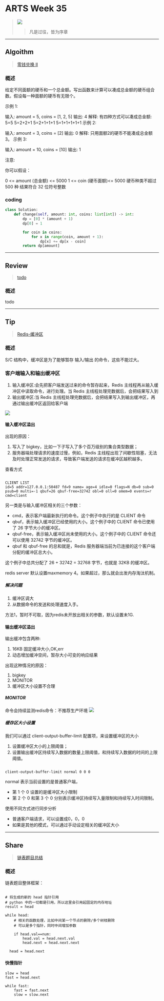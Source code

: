 # ARTS Week 35

> ![](https://github.com/Carmenliukang/ARTS/blob/master/image/35/1.jpg)
>> 凡是过往，皆为序章

***

## Algoithm

> [零钱兑换 II](https://leetcode-cn.com/problems/coin-change-2/)

### 概述

给定不同面额的硬币和一个总金额。写出函数来计算可以凑成总金额的硬币组合数。假设每一种面额的硬币有无限个。

示例 1:

输入: amount = 5, coins = [1, 2, 5]
输出: 4 解释: 有四种方式可以凑成总金额:
5=5 5=2+2+1 5=2+1+1+1 5=1+1+1+1+1 示例 2:

输入: amount = 3, coins = [2]
输出: 0 解释: 只用面额2的硬币不能凑成总金额3。 示例 3:

输入: amount = 10, coins = [10]
输出: 1

注意:

你可以假设：

0 <= amount (总金额) <= 5000 1 <= coin (硬币面额)<= 5000 硬币种类不超过 500 种 结果符合 32 位符号整数

### coding

```python
class Solution:
    def change(self, amount: int, coins: list[int]) -> int:
        dp = [0] * (amount + 1)
        dp[0] = 1

        for coin in coins:
            for x in range(coin, amount + 1):
                dp[x] += dp[x - coin]
        return dp[amount]
```

***

## Review

> [todo]()

### 概述

todo

***

## Tip

> [Redis-缓冲区](https://time.geekbang.org/column/article/291277)

### 概述

S/C 结构中，缓冲区是为了能够暂存 输入/输出 的命令，这些不能过大。

### 客户端输入和输出缓冲区

1. 输入缓冲区:会先把客户端发送过来的命令暂存起来，Redis 主线程再从输入缓冲区中读取命令，进行处理。当 Redis 主线程处理完数据后，会把结果写入到
2. 输出缓冲区:当 Redis 主线程处理完数据后，会把结果写入到输出缓冲区，再通过输出缓冲区返回给客户端

![](https://github.com/Carmenliukang/ARTS/blob/master/image/35/2.jpg)

#### 输入缓冲区溢出

出现的原因：

1. 写入了 bigkey，比如一下子写入了多个百万级别的集合类型数据；
2. 服务器端处理请求的速度过慢，例如，Redis 主线程出现了间歇性阻塞，无法及时处理正常发送的请求，导致客户端发送的请求在缓冲区越积越多。

查看方式

```shell

CLIENT LIST
id=5 addr=127.0.0.1:50487 fd=9 name= age=4 idle=0 flags=N db=0 sub=0 psub=0 multi=-1 qbuf=26 qbuf-free=32742 obl=0 oll=0 omem=0 events=r cmd=client
```

另一类是与输入缓冲区相关的三个参数：

* cmd，表示客户端最新执行的命令。这个例子中执行的是 CLIENT 命令
* qbuf，表示输入缓冲区已经使用的大小。这个例子中的 CLIENT 命令已使用了 26 字节大小的缓冲区。
* qbuf-free，表示输入缓冲区尚未使用的大小。这个例子中的 CLIENT 命令还可以使用 32742 字节的缓冲区。
* qbuf 和 qbuf-free 的总和就是，Redis 服务器端当前为已连接的这个客户端分配的缓冲区总大小。

这个例子中总共分配了 26 + 32742 = 32768 字节，也就是 32KB 的缓冲区。

redis server 默认设置maxmemory 4。如果超过，那么就会出发内存淘汰机制。

##### 解决问题

1. 缓冲区调大
2. 从数据命令的发送和处理速度入手。

方法1，暂时不可取，因为redis未开放出相关的参数，默认设置未1G.

#### 输出缓冲区溢出

输出缓冲包含两种:

1. 16KB 固定缓冲大小,OK,err
2. 动态增加缓冲空间，暂存大小可变的响应结果

出现这种情况的原因：

1. bigkey
2. MONITOR
3. 缓冲区大小设置不合理

##### MONITOR

命令会持续监测redis命令：不推荐生产环境
![](https://github.com/Carmenliukang/ARTS/blob/master/image/35/3.png)

##### 缓存区大小设置

我们可以通过 client-output-buffer-limit 配置项，来设置缓冲区的大小

1. 设置缓冲区大小的上限阈值；
2. 设置输出缓冲区持续写入数据的数量上限阈值，和持续写入数据的时间的上限阈值。

```shell

client-output-buffer-limit normal 0 0 0
```

normal 表示当前设置的是普通客户端，

* 第 1 个 0 设置的是缓冲区大小限制
* 第 2 个 0 和第 3 个 0 分别表示缓冲区持续写入量限制和持续写入时间限制。

使用不同方式进行同步分析

* 普通客户端请求，可以设置成0，0，0
* 如果是其他的模式，可以通过手动设定相关的缓冲区大小

***

## Share

> [链表题目总结](https://github.com/Carmenliukang/ARTS/blob/master/week35.md#share)

### 概述

链表题目整体框架：

```

# 将生成的新的 head 指针引用
# python 中的一切都是引用，所以这里会引用起固定的内存地址
result = head

while head:
	# 相关的函数处理，比如中间某一个节点的删除/多个树枝删除
	# 可以是多个指针，同时中间增加参数
	
	if head.val==num:
	    head.val = head.next.val
	    head.next = head.next.next
	    
  head = head.next

```

#### 快慢指针

```
slow = head
fast = head.next

while fast:
    fast = fast.next
    slow = slow.next

```